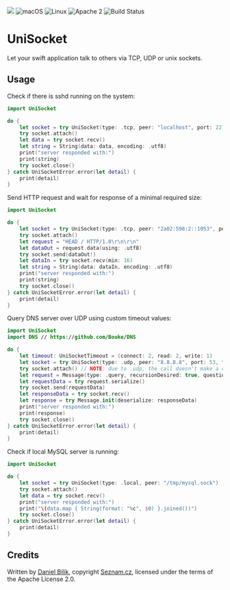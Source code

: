 ![](https://img.shields.io/badge/Swift-4.1-orange.svg?style=flat)
![macOS](https://img.shields.io/badge/os-macOS-green.svg?style=flat)
![Linux](https://img.shields.io/badge/os-linux-green.svg?style=flat)
![Apache 2](https://img.shields.io/badge/license-Apache2-blue.svg?style=flat)
![Build Status](https://travis-ci.com/seznam/swift-unisocket.svg?branch=master)

# UniSocket

Let your swift application talk to others via TCP, UDP or unix sockets.

## Usage

Check if there is sshd running on the system:

```swift
import UniSocket

do {
	let socket = try UniSocket(type: .tcp, peer: "localhost", port: 22)
	try socket.attach()
	let data = try socket.recv()
	let string = String(data: data, encoding: .utf8)
	print("server responded with:")
	print(string)
	try socket.close()
} catch UniSocketError.error(let detail) {
	print(detail)
}
```

Send HTTP request and wait for response of a minimal required size:

```swift
import UniSocket

do {
	let socket = try UniSocket(type: .tcp, peer: "2a02:598:2::1053", port: 80)
	try socket.attach()
	let request = "HEAD / HTTP/1.0\r\n\r\n"
	let dataOut = request.data(using: .utf8)
	try socket.send(dataOut!)
	let dataIn = try socket.recv(min: 16)
	let string = String(data: dataIn, encoding: .utf8)
	print("server responded with:")
	print(string)
	try socket.close()
} catch UniSocketError.error(let detail) {
	print(detail)
}
```

Query DNS server over UDP using custom timeout values:

```swift
import UniSocket
import DNS // https://github.com/Bouke/DNS

do {
	let timeout: UniSocketTimeout = (connect: 2, read: 2, write: 1)
	let socket = try UniSocket(type: .udp, peer: "8.8.8.8", port: 53, timeout: timeout)
	try socket.attach() // NOTE: due to .udp, the call doesn't make a connection, just prepares socket and resolves hostname
	let request = Message(type: .query, recursionDesired: true, questions: [Question(name: "www.apple.com.", type: .host)])
	let requestData = try request.serialize()
	try socket.send(requestData)
	let responseData = try socket.recv()
	let response = try Message.init(deserialize: responseData)
	print("server responded with:")
	print(response)
	try socket.close()
} catch UniSocketError.error(let detail) {
	print(detail)
}
```

Check if local MySQL server is running:

```swift
import UniSocket

do {
	let socket = try UniSocket(type: .local, peer: "/tmp/mysql.sock")
	try socket.attach()
	let data = try socket.recv()
	print("server responded with:")
	print("\(data.map { String(format: "%c", $0) }.joined())")
	try socket.close()
} catch UniSocketError.error(let detail) {
	print(detail)
}
```

## Credits

Written by [Daniel Bilik](https://github.com/ddbilik/), copyright [Seznam.cz](https://onas.seznam.cz/en/), licensed under the terms of the Apache License 2.0.
